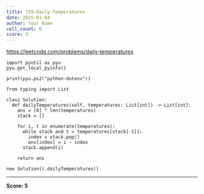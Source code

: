 ```yaml
---
title: 739-Daily-Temperatures
date: 2025-01-04
author: Your Name
cell_count: 6
score: 5
---
```


https://leetcode.com/problems/daily-temperatures


```
import pyutil as pyu
pyu.get_local_pyinfo()
```


```
print(pyu.ps2("python-dotenv"))
```


```
from typing import List
```


```
class Solution:
  def dailyTemperatures(self, temperatures: List[int]) -> List[int]:
    ans = [0] * len(temperatures)
    stack = []

    for i, t in enumerate(temperatures):
      while stack and t > temperatures[stack[-1]]:
        index = stack.pop()
        ans[index] = i - index
      stack.append(i)

    return ans
```


```
new Solution().dailyTemperatures()
```


---
**Score: 5**